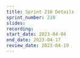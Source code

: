```yaml
---
title: Sprint 210 Details
sprint_number: 210
slides:
recording:
start_date: 2023-04-04
end_date: 2023-04-17
review_date: 2023-04-19
---
```

